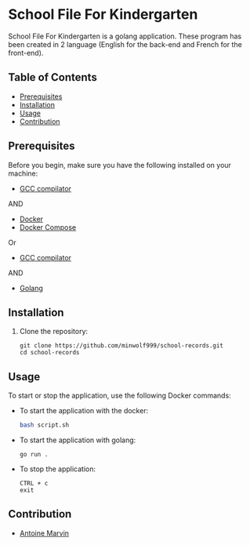 # School File For Kindergarten

School File For Kindergarten is a golang application. These program has been created in 2 language (English for the back-end and French for the front-end).

## Table of Contents

- [Prerequisites](#prerequisites)
- [Installation](#installation)
- [Usage](#usage)
- [Contribution](#contribution)

## Prerequisites

Before you begin, make sure you have the following installed on your machine:

- [GCC compilator](https://winlibs.com)

AND

- [Docker](https://www.docker.com/get-started)
- [Docker Compose](https://docs.docker.com/compose/install/)

Or

- [GCC compilator](https://winlibs.com)

AND

- [Golang](https://go.dev/dl/)

## Installation

1. Clone the repository:

    ```
    git clone https://github.com/minwolf999/school-records.git
    cd school-records
    ```

## Usage

To start or stop the application, use the following Docker commands:

- To start the application with the docker:

    ```bash
    bash script.sh
    ```

- To start the application with golang:

    ```golang
    go run .
    ```

- To stop the application:

    ```
    CTRL + c
    exit
    ```

## Contribution

- [Antoine Marvin](https://github.com/minwolf999/)
